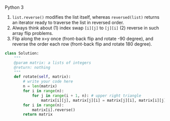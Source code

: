 Python 3

1. `list.reverse()` modifies the list itself, whereas `reversed(list)` returns an iterator ready to traverse the list in reversed order.
2. Always think about (1) index swap `[i][j]` to `[j][i]` (2) reverse in such array flip problems.
3. Flip along the x=y once (front-back flip and rotate -90 degree), and reverse the order each row (front-back flip and rotate 180 degree).

```python
class Solution:
    """
    @param matrix: a lists of integers
    @return: nothing
    """
    def rotate(self, matrix):
        # write your code here
        n = len(matrix)
        for i in range(n):
            for j in range(i + 1, n): # upper right triangle
                matrix[i][j], matrix[j][i] = matrix[j][i], matrix[i][j]
        for i in range(n):
            matrix[i].reverse()
        return matrix

```
